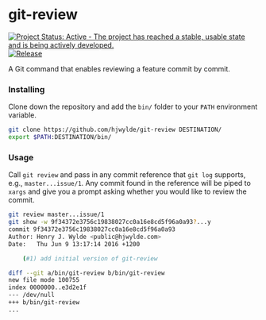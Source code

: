 # git-review

[![Project Status: Active - The project has reached a stable, usable state and is being actively developed.](http://www.repostatus.org/badges/latest/active.svg)](http://www.repostatus.org/#active)
[![Release](https://img.shields.io/github/release/hjwylde/git-review.svg)](https://github.com/hjwylde/git-review/releases/latest)

A Git command that enables reviewing a feature commit by commit.

### Installing

Clone down the repository and add the `bin/` folder to your `PATH` environment variable.

```bash
git clone https://github.com/hjwylde/git-review DESTINATION/
export $PATH:DESTINATION/bin/
```

### Usage

Call `git review` and pass in any commit reference that `git log` supports, e.g.,
    `master...issue/1`.
Any commit found in the reference will be piped to `xargs` and give you a prompt asking whether you
    would like to review the commit.

```bash
git review master...issue/1
git show -w 9f34372e3756c19838027cc0a16e8cd5f96a0a93?...y
commit 9f34372e3756c19838027cc0a16e8cd5f96a0a93
Author: Henry J. Wylde <public@hjwylde.com>
Date:   Thu Jun 9 13:17:14 2016 +1200

    (#1) add initial version of git-review

diff --git a/bin/git-review b/bin/git-review
new file mode 100755
index 0000000..e3d2e1f
--- /dev/null
+++ b/bin/git-review
...
```
